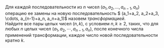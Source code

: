 Для каждой последовательности из $n$ чисел $\left( {{a_1},{a_2}, \ldots ,{a_{n-1}}}, a_{n}\right)$ операцию ее замены на новую последовательность 
$ (a_1+a_2, a_2+a_3, \cdots, a_{n-1}+a_n, a_n+a_1)$ назовем *трансформацией*.
<br/> Найдите все пары целых чисел $(n,k)$, с условием $n,k\geq 2$, таких, что для любых $n$ целых чисел $(a_1,a_2,\cdots,a_{n-1},a_n)$, после конечного числа применений трансформации, каждое число новой последовательности кратно $k$.